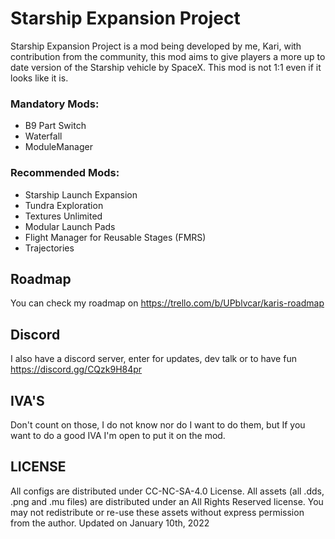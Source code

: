 # Starship Expansion Project
Starship Expansion Project is a mod being developed by me, Kari, with contribution from the community, this mod aims to give players a more up to date version of the Starship vehicle by SpaceX. This mod is not 1:1 even if it looks like it is.

### Mandatory Mods:
- B9 Part Switch
- Waterfall
- ModuleManager

### Recommended Mods:
- Starship Launch Expansion
- Tundra Exploration
- Textures Unlimited
- Modular Launch Pads
- Flight Manager for Reusable Stages (FMRS)
- Trajectories

## Roadmap
You can check my roadmap on https://trello.com/b/UPblvcar/karis-roadmap

## Discord
I also have a discord server, enter for updates, dev talk or to have fun 
https://discord.gg/CQzk9H84pr

## IVA'S
Don't count on those, I do not know nor do I want to do them, but If you want to do a good IVA I'm open to put it on the mod.

## LICENSE
All configs are distributed under CC-NC-SA-4.0 License. All assets (all .dds, .png and .mu files) are distributed under an All Rights Reserved license. You may not redistribute or re-use these assets without express permission from the author. Updated on January 10th, 2022

